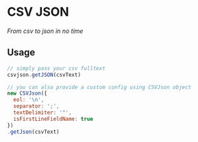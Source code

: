 # CSV JSON
_From csv to json in no time_

## Usage

```js
// simply pass your csv fulltext
csvjson.getJSON(csvText)

// you can also provide a custom config using CSVJson object
new CSVJson({
  eol: '\n',
  separator: ';',
  textDelimiter: '"',
  isFirstLineFieldName: true
})
.getJson(csvText)
```
